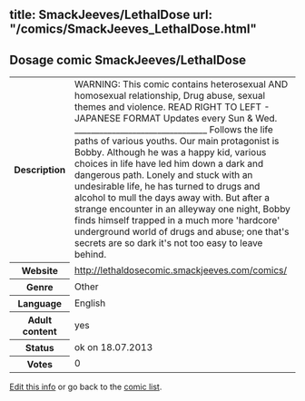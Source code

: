 title: SmackJeeves/LethalDose
url: "/comics/SmackJeeves_LethalDose.html"
---
Dosage comic SmackJeeves/LethalDose
-----------------------------------------

<p id="msg"></p>
<script type="text/javascript">
if (window.location.search === '?edit_info_mail=sent_ok') {
  var elem = document.getElementById("msg");
  elem.innerHTML = 'Edited information sucessfully sent for review, which is usually done daily. Thanks!';
  elem.className = 'ok';
}
</script>
<table class="comicinfo">
<tr>
<th>Description</th><td>WARNING: This comic contains heterosexual AND homosexual relationship, Drug abuse, sexual themes and violence. READ RIGHT TO LEFT - JAPANESE FORMAT Updates every Sun &amp; Wed. ________________________________ Follows the life paths of various youths. Our main protagonist is Bobby. Although he was a happy kid, various choices in life have led him down a dark and dangerous path. Lonely and stuck with an undesirable life, he has turned to drugs and alcohol to mull the days away with. But after a strange encounter in an alleyway one night, Bobby finds himself trapped in a much more 'hardcore' underground world of drugs and abuse; one that's secrets are so dark it's not too easy to leave behind.</td>
</tr>
<tr>
<th>Website</th><td><a href="http://lethaldosecomic.smackjeeves.com/comics/">http://lethaldosecomic.smackjeeves.com/comics/</a></td>
</tr>
<tr>
<th>Genre</th><td>Other</td>
</tr>
<tr>
<th>Language</th><td>English</td>
</tr>
<tr>
<th>Adult content</th><td>yes</td>
</tr>
<tr>
<th>Status</th><td>ok on 18.07.2013</td>
</tr>
<tr>
<th>Votes</th><td>0</td>
</tr>
</table>

[Edit this info](SmackJeeves_LethalDose_edit.html) or go back to the [comic list](../comic-index.html).
